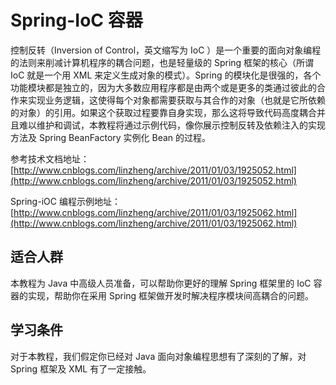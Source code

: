# Spring-IoC 容器

控制反转（Inversion of Control，英文缩写为 IoC ）是一个重要的面向对象编程的法则来削减计算机程序的耦合问题，也是轻量级的 Spring 框架的核心（所谓 IoC 就是一个用 XML 来定义生成对象的模式）。Spring 的模块化是很强的，各个功能模块都是独立的，因为大多数应用程序都是由两个或是更多的类通过彼此的合作来实现业务逻辑，这使得每个对象都需要获取与其合作的对象（也就是它所依赖的对象）的引用。如果这个获取过程要靠自身实现，那么这将导致代码高度耦合并且难以维护和调试，本教程将通过示例代码，像你展示控制反转及依赖注入的实现方法及 Spring BeanFactory 实例化 Bean 的过程。

参考技术文档地址：[http://www.cnblogs.com/linzheng/archive/2011/01/03/1925052.html](http://www.cnblogs.com/linzheng/archive/2011/01/03/1925052.html)

Spring-iOC 编程示例地址：[http://www.cnblogs.com/linzheng/archive/2011/01/03/1925062.html](http://www.cnblogs.com/linzheng/archive/2011/01/03/1925062.html) 

## 适合人群

本教程为 Java 中高级人员准备，可以帮助你更好的理解 Spring 框架里的 IoC 容器的实现，帮助你在采用 Spring 框架做开发时解决程序模块间高耦合的问题。

## 学习条件

对于本教程，我们假定你已经对 Java 面向对象编程思想有了深刻的了解，对 Spring 框架及 XML 有了一定接触。
